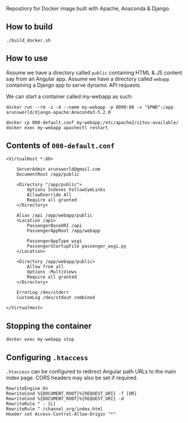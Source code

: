 Repostiory for Docker image built with Apache, Anaconda & Django.

## How to build

`./build_docker.sh`

## How to use

Assume we have a directory called `public` containing HTML & JS content say from an Angular app.
Assume we have a directory called `webapp` containing a Django app to serve dynamic API requests.

We can start a container called my-webapp as such:

```
docker run --rm -i -d --name my-webapp -p 8090:80 -v "$PWD":/app arunsworld/django-apache:Anaconda3-5.2.0

docker cp 000-default.conf my-webapp:/etc/apache2/sites-available/
docker exec my-webapp apachectl restart
```

## Contents of `000-default.conf`

```
<VirtualHost *:80>

	ServerAdmin arunsworld@gmail.com
	DocumentRoot /app/public

	<Directory "/app/public">
		Options Indexes FollowSymLinks
		AllowOverride All 
		Require all granted
	</Directory>

	Alias /api /app/webapp/public
	<Location /api>
		PassengerBaseURI /api
		PassengerAppRoot /app/webapp

		PassengerAppType wsgi
		PassengerStartupFile passenger_wsgi.py
	</Location>

	<Directory /app/webapp/public>
		Allow from all
		Options -MultiViews
		Require all granted
	</Directory>

	ErrorLog /dev/stderr
	CustomLog /dev/stdout combined

</VirtualHost>
```

## Stopping the container

`docker exec my-webapp stop`

## Configuring `.htaccess`

`.htaccess` can be configured to redirect Angular path URLs to the main index page. CORS headers may also be set if required.

```
RewriteEngine On
RewriteCond %{DOCUMENT_ROOT}%{REQUEST_URI} -f [OR]
RewriteCond %{DOCUMENT_ROOT}%{REQUEST_URI} -d
RewriteRule ^ - [L]
RewriteRule ^ /channel_org/index.html
Header set Access-Control-Allow-Origin "*"
```
